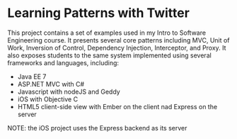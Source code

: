 Learning Patterns with Twitter
==============

This project contains a set of examples used in my Intro to Software Engineering course. It presents several core patterns including MVC, Unit of Work, Inversion of Control, Dependency Injection, Interceptor, and Proxy. It also exposes students to the same system implemented using several frameworks and languages, including:

* Java EE 7
* ASP.NET MVC with C#
* Javascript with nodeJS and Geddy
* iOS with Objective C
* HTML5 client-side view with Ember on the client nad Express on the server

NOTE: the iOS project uses the Express backend as its server
